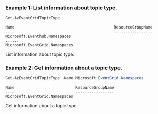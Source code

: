 ### Example 1: List information about topic type.
```powershell
Get-AzEventGridTopicType
```

```output
Name                                            ResourceGroupName
----                                            -----------------
Microsoft.Eventhub.Namespaces
......
Microsoft.EventGrid.Namespaces
```

List information about topic type.

### Example 2: Get information about a topic type.
```powershell
Get-AzEventGridTopicType -Name Microsoft.EventGrid.Namespaces
```

```output
Name                           ResourceGroupName
----                           -----------------
Microsoft.EventGrid.Namespaces
```

Get information about a topic type.